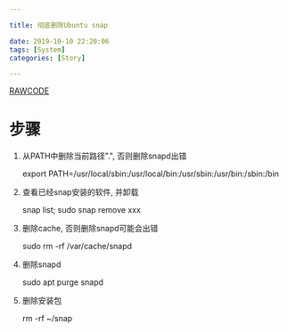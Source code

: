 ```yaml
---

title: 彻底删除Ubuntu snap

date: 2019-10-10 22:20:06
tags: [System]
categories: [Story]

---
```


[RAWCODE](https://raw.githubusercontent.com/qrsforever/code_blog_post/master/Story/System/remove_snap.md)

<!-- more -->

# 步骤

1. 从PATH中删除当前路径".", 否则删除snapd出错

    export PATH=/usr/local/sbin:/usr/local/bin:/usr/sbin:/usr/bin:/sbin:/bin

2. 查看已经snap安装的软件, 并卸载

    snap list; sudo snap remove xxx

3. 删除cache, 否则删除snapd可能会出错

    sudo rm -rf /var/cache/snapd

4. 删除snapd

    sudo apt purge snapd

5. 删除安装包

    rm -rf ~/snap
